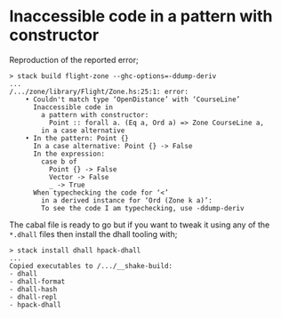 # Inaccessible code in a pattern with constructor

Reproduction of the reported error;

```
> stack build flight-zone --ghc-options=-ddump-deriv
...
/.../zone/library/Flight/Zone.hs:25:1: error:
    • Couldn't match type ‘OpenDistance’ with ‘CourseLine’
      Inaccessible code in
        a pattern with constructor:
          Point :: forall a. (Eq a, Ord a) => Zone CourseLine a,
        in a case alternative
    • In the pattern: Point {}
      In a case alternative: Point {} -> False
      In the expression:
        case b of
          Point {} -> False
          Vector -> False
          _ -> True
      When typechecking the code for ‘<’
        in a derived instance for ‘Ord (Zone k a)’:
        To see the code I am typechecking, use -ddump-deriv
```

The cabal file is ready to go but if you want to tweak it using any of the
`*.dhall` files then install the dhall tooling with;

```
> stack install dhall hpack-dhall
...
Copied executables to /.../__shake-build:
- dhall
- dhall-format
- dhall-hash
- dhall-repl
- hpack-dhall
```
